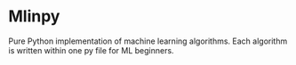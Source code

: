 # Mlinpy
Pure Python implementation of machine learning algorithms. Each algorithm is written within one py file for ML beginners.